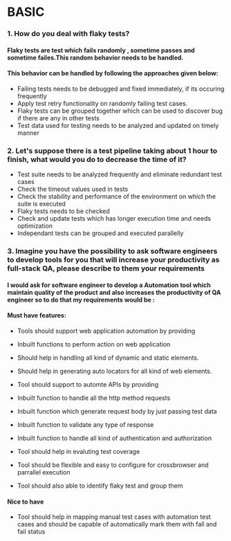 # BASIC 

### 1. How do you deal with flaky tests?
#### Flaky tests are test which fails randomly , sometime passes and sometime failes.This random behavior needs to be handled.
#### This behavior can be handled by following the approaches given below:
* Failing tests needs to be debugged and fixed immediately, if its occuring frequently
* Apply test retry functionality on randomly failing test cases.
*	Flaky tests can be grouped together which can be used to discover bug if there are any in other tests
* Test data used for testing needs to be analyzed and updated on timely manner
### 2. Let's suppose there is a test pipeline taking about 1 hour to finish, what would you do to decrease the time of it?
*  Test suite needs to be analyzed frequently and eliminate redundant test cases
*  Check the timeout values used in tests
*  Check the stability and performance of the environment on which the suite is executed
*  Flaky tests needs to be checked
*  Check and update tests which has longer execution time and needs optimization
*  Independant tests can be grouped and executed parallelly
### 3. Imagine you have the possibility to ask software engineers to develop tools for you that will increase your productivity as full-stack QA, please describe to them your requirements
#### I would ask for software engineer to develop a Automation tool which maintain quality of the product and also increases the productivity of QA engineer so  to do that my requirements would be :
#### Must have features:
* Tools should support web application automation by providing
 * Inbuilt functions to perform action on web application 
 * Should help in handling all kind of dynamic and static elements.
 * Should help in generating auto locators for all kind of web elements.

* Tool should support to automte APIs by providing
 * Inbuilt function to handle all the http method requests
 * Inbuilt function which generate request body by just passing test data
 * Inbuilt function to validate any type of response
 * Inbuilt function to handle all kind of authentication and authorization

* Tool should help in evaluting test coverage
* Tool should be flexible and easy to configure for crossbrowser and parrallel execution
* Tool should also able to identify flaky test and group them

#### Nice to have 
* Tool should help in mapping manual test cases with automation test cases and should be capable of automatically mark them with fall and fail status